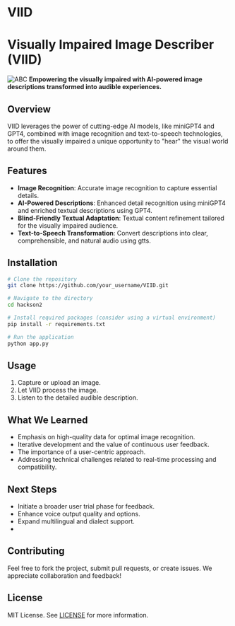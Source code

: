 # VIID
# Visually Impaired Image Describer (VIID)
![ABC](https://github.com/5418XR/ABC/assets/72371666/1cce9d2c-5b21-4f2d-9678-942a4f409131)
**Empowering the visually impaired with AI-powered image descriptions transformed into audible experiences.**

## Overview

VIID leverages the power of cutting-edge AI models, like miniGPT4 and GPT4, combined with image recognition and text-to-speech technologies, to offer the visually impaired a unique opportunity to "hear" the visual world around them.


## Features

- **Image Recognition**: Accurate image recognition to capture essential details.
- **AI-Powered Descriptions**: Enhanced detail recognition using miniGPT4 and enriched textual descriptions using GPT4.
- **Blind-Friendly Textual Adaptation**: Textual content refinement tailored for the visually impaired audience.
- **Text-to-Speech Transformation**: Convert descriptions into clear, comprehensible, and natural audio using gtts.

## Installation

```bash
# Clone the repository
git clone https://github.com/your_username/VIID.git

# Navigate to the directory
cd hackson2

# Install required packages (consider using a virtual environment)
pip install -r requirements.txt

# Run the application
python app.py
```
## Usage

1. Capture or upload an image.
2. Let VIID process the image.
3. Listen to the detailed audible description.

## What We Learned

- Emphasis on high-quality data for optimal image recognition.
- Iterative development and the value of continuous user feedback.
- The importance of a user-centric approach.
- Addressing technical challenges related to real-time processing and compatibility.


## Next Steps

- Initiate a broader user trial phase for feedback.
- Enhance voice output quality and options.
- Expand multilingual and dialect support.
- 

## Contributing

Feel free to fork the project, submit pull requests, or create issues. We appreciate collaboration and feedback!

## License

MIT License. See [LICENSE](LICENSE) for more information.
